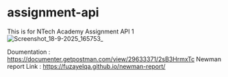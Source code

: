 # assignment-api
This is for NTech Academy Assignment API 1
![Screenshot_18-9-2025_165753_](https://github.com/user-attachments/assets/08c20841-32bf-4f89-8757-210a971f88cb)

Doumentation : https://documenter.getpostman.com/view/29633371/2sB3HrmxTc
Newman report Link : https://fuzayelqa.github.io/newman-report/
